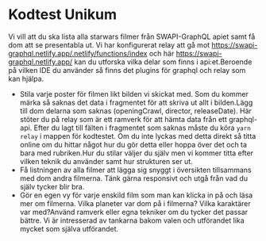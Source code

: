 # Kodtest Unikum
Vi vill att du ska lista alla starwars filmer från SWAPI-GraphQL apiet samt få dom att se presentabla ut. Vi har konfigurerat relay att gå mot https://swapi-graphql.netlify.app/.netlify/functions/index och här https://swapi-graphql.netlify.app/ kan du utforska vilka delar som finns i api:et.Beroende på vilken IDE du använder så finns det plugins för graphql och relay som kan hjälpa.

* Stila varje poster för filmen likt bilden vi skickat med. Som du kommer märka så saknas det data i fragmentet för att skriva ut allt i bilden.Lägg till dom delarna som saknas (openingCrawl, director, releaseDate). Här stöter du på relay som är ett ramverk för att hämta data från ett graphql-api. Efter du lagt till fälten i fragmentet som saknas måste du köra `yarn relay`  i mappen för kodtestet. Om du inte lyckas med detta direkt så titta online om du hittar något hur du gör detta eller hoppa över det och ta bara med rubriken.Hur du stilar väljer du själv men vi kommer titta efter vilken teknik du använder samt hur strukturen ser ut.
* Få listningen av alla filmer att lägga sig snyggt i översikten tillsammans med dom andra filmerna. Tänk gärna responsivt och utgå från vad du själv tycker blir bra.
* Gör en egen vy för varje enskild film som man kan klicka in på och läsa mer om filmerna. Vilka planeter var dom på i filmerna? Vilka karaktärer var med?Använd ramverk eller egna tekniker om du tycker det passar bättre. Vi är intresserad av tankarna bakom valen och utförandet lika mycket som själva utförandet.